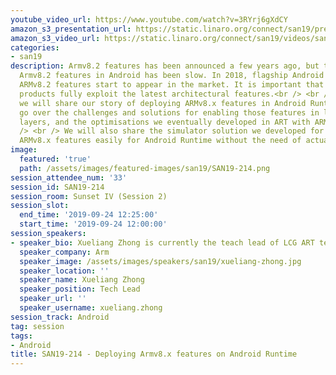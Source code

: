 ```yaml
---
youtube_video_url: https://www.youtube.com/watch?v=3RYrj6gXdCY
amazon_s3_presentation_url: https://static.linaro.org/connect/san19/presentations/san19-214.pdf
amazon_s3_video_url: https://static.linaro.org/connect/san19/videos/san19-214.mp4
categories:
- san19
description: Armv8.2 features has been announced a few years ago, but the uptake of
  Armv8.2 features in Android has been slow. In 2018, flagship Android phones with
  ARMv8.2 features start to appear in the market. It is important that Arms partners
  products fully exploit the latest architectural features.<br /> <br /> In this presentation,
  we will share our story of deploying ARMv8.x features in Android Runtime (ART),
  go over the challenges and solutions for enabling those features in lower Android
  layers, and the optimisations we eventually developed in ART with ARMv8.x instructions.<br
  /> <br /> We will also share the simulator solution we developed for testing & debugging
  ARMv8.x features easily for Android Runtime without the need of actual hardware.
image:
  featured: 'true'
  path: /assets/images/featured-images/san19/SAN19-214.png
session_attendee_num: '33'
session_id: SAN19-214
session_room: Sunset IV (Session 2)
session_slot:
  end_time: '2019-09-24 12:25:00'
  start_time: '2019-09-24 12:00:00'
session_speakers:
- speaker_bio: Xueliang Zhong is currently the teach lead of LCG ART team.
  speaker_company: Arm
  speaker_image: /assets/images/speakers/san19/xueliang-zhong.jpg
  speaker_location: ''
  speaker_name: Xueliang Zhong
  speaker_position: Tech Lead
  speaker_url: ''
  speaker_username: xueliang.zhong
session_track: Android
tag: session
tags:
- Android
title: SAN19-214 - Deploying Armv8.x features on Android Runtime
---
```

